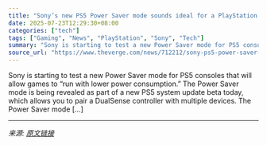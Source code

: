 ```yaml
---
title: "Sony’s new PS5 Power Saver mode sounds ideal for a PlayStation handheld"
date: 2025-07-23T12:29:30+08:00
categories: ["tech"]
tags: ["Gaming", "News", "PlayStation", "Sony", "Tech"]
summary: "Sony is starting to test a new Power Saver mode for PS5 consoles that will allow games to “run with lower power consumption.” The Power Saver mode is being revealed as part of a new PS5 system update "
source_url: "https://www.theverge.com/news/712212/sony-ps5-power-saver-handheld-rumors"
---
```


Sony is starting to test a new Power Saver mode for PS5 consoles that will allow games to “run with lower power consumption.” The Power Saver mode is being revealed as part of a new PS5 system update beta today, which allows you to pair a DualSense controller with multiple devices. The Power Saver mode [&#8230;]

---

*来源: [原文链接](https://www.theverge.com/news/712212/sony-ps5-power-saver-handheld-rumors)*
